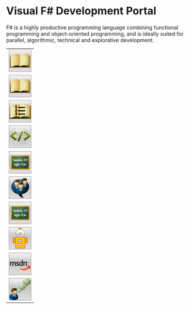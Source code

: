 # Visual F# Development Portal

F# is a highly productive programming language combining functional programming and object-oriented programming, and is ideally suited for parallel, algorithmic, technical and explorative development.



||
|-|
|![](images/VS_Icon_Documentation.png)|**Documentation**<ul><li>[Using Visual Studio to Write F&#35; Programs](Using+Visual+Studio+to+Write+F%23+Programs.md)<br /></li><li>[F&#35; Language Reference](F%23+Language+Reference.md)<br /></li><li>[F&#35; Core Library Reference](F%23+Core+Library+Reference.md)<br /></li><li>[F&#35; Compiler &#40;fsc.exe&#41; Reference](F%23+Compiler+%28fsc.exe%29+Reference.md)<br /></li><li>[F&#35; Interactive &#40;fsi.exe&#41; Reference](F%23+Interactive+%28fsi.exe%29+Reference.md)<br /></li><ul/>|
|![](images/VS_Icon_Documentation.png)|**Featured Tasks**<ul><li>[Functions &#40;F&#35;&#41;](Functions+%28F%23%29.md)<br /></li><li>[Lists &#40;F&#35;&#41;](Lists+%28F%23%29.md)<br /></li><li>[Keyword Reference &#40;F&#35;&#41;](Keyword+Reference+%28F%23%29.md)<br /></li><li>[Sequences &#40;F&#35;&#41;](Sequences+%28F%23%29.md)<br /></li><li>[Discriminated Unions &#40;F&#35;&#41;](Discriminated+Unions+%28F%23%29.md)<br /></li><li>[Walkthrough: Your First F&#35; Program](Walkthrough+-+Your+First+F%23+Program.md)<br /></li><li>[Type Providers](Type+Providers.md)<br /></li><li>[Query Expressions &#40;F&#35;&#41;](Query+Expressions+%28F%23%29.md)<br /></li><ul/>|
|![](images/VS_Icon_Walkthroughs.png)|**Walkthroughs**<ul><li>[Visual F&#35; Samples and Walkthroughs](Visual+F%23+Samples+and+Walkthroughs.md)<br /></li><li>[Walkthrough: Accessing a SQL Database by Using Type Providers &#40;F&#35;&#41;](Walkthrough+-+Accessing+a+SQL+Database+by+Using+Type+Providers+%28F%23%29.md)<br /></li><li>[Walkthrough: Accessing a SQL Database by Using Type Providers and Entities &#40;F&#35;&#41;](Walkthrough+-+Accessing+a+SQL+Database+by+Using+Type+Providers+and+Entities+%28F%23%29.md)<br /></li><ul/>|
|![](images/VS_icon_CodeSamples.png)|**Code Samples**<ul><li>[F# Sample Pack](http://go.microsoft.com/fwlink/?LinkId=254878)<br /></li><ul/>|
|![](images/VS_Icon_Training.png)|**Training**<ul><li>[Learn F#](http://go.microsoft.com/fwlink/?LinkId=254879)<br /></li><li>[Try F#](http://www.tryfsharp.org)<br /></li><ul/>|
|![](images/VS_Icon_Forums.png)|**Forums**<ul><li>[F# General Forum](http://go.microsoft.com/fwlink/?LinkId=248225)<br /></li><ul/>|
|![](images/VS_Icon_Training.png)|**Articles and Blogs**<ul><li>[Don Syme's WebLog on F# and Related Topics](http://go.microsoft.com/fwlink/?LinkId=254882)<br /></li><li>[F# Team Blog](http://go.microsoft.com/fwlink/?LinkId=254880)<br /></li><li>[Inside F#’s Blog](http://go.microsoft.com/fwlink/?LinkId=254883)<br /></li><ul/>|
|![](images/VS_icon_Channel9Videos.png)|**Channel 9 Videos**<ul><li>[An Introduction to Microsoft F#](http://go.microsoft.com/fwlink/?LinkId=254884)<br /></li><li>[Design Patterns in F#](http://go.microsoft.com/fwlink/?LinkId=254885)<br /></li><li>[Information-Rich Programming in F#](http://go.microsoft.com/fwlink/?LinkId=254886)<br /></li><li>[Web Programming and More](http://go.microsoft.com/fwlink/?LinkId=254887)<br /></li><li>[Patterns and Match Expressions in F#](http://go.microsoft.com/fwlink/?LinkId=254889)<br /></li><li>[Discriminated Unions in F#](http://go.microsoft.com/fwlink/?LinkId=254890)<br /></li><ul/>|
|![](images/VS_Icon_MSDNDevCenter.png)|**MSDN Developer Centers**<ul><li>[Microsoft F# Development Center](http://go.microsoft.com/fwlink/?LinkId=254891)<br /></li><ul/>|
|![](images/VS_Icon_Feedback.png)|**Providing Feedback**<br /><br />To provide feedback about Visual Studio, use [Microsoft Connect](http://go.microsoft.com/fwlink/?LinkID=150463).<br /><br />To provide feedback about the documentation for Visual Studio, use the feedback controls on each page about which you want to give feedback.|
